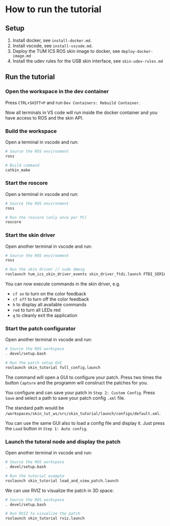 # How to run the tutorial

## Setup

1) Install docker, see `install-docker.md`.
2) Install vscode, see `install-vscode.md`.
3) Deploy the TUM ICS ROS skin image to docker, see `deploy-docker-image.md`
4) Install the udev rules for the USB skin interface, see `skin-udev-rules.md`



## Run the tutorial 


### Open the workspace in the dev container

Press `CTRL+SHIFT+P` and run `Dev Containers: Rebuild Container`.

Now all terminals in VS code will run inside the docker container and you have
access to ROS and the skin API.


### Build the workspace

Open a terminal in vscode and run:

```bash
# Source the ROS environment
ross

# Build command
catkin_make
```


### Start the roscore

Open a terminal in vscode and run:

```bash
# Source the ROS environment
ross

# Run the roscore (only once per PC)
roscore
```


### Start the skin driver

Open another terminal in vscode and run:

```bash
# Source the ROS environment
ross

# Run the skin driver // sudo dmesg 
roslaunch tum_ics_skin_driver_events skin_driver_ftdi.launch FTDI_SERIAL:=FT6B8EHV
```

You can now execute commands in the skin driver, e.g. 
- `cf on` to turn on the color feedback
- `cf off` to turn off the color feedback
- `h` to display all available commands
- `red` to turn all LEDs red
- `q` to cleanly exit the application



### Start the patch configurator

Open another terminal in vscode and run:

```bash
# Source the ROS workspace
. devel/setup.bash

# Run the patch setup GUI
roslaunch skin_tutorial full_config.launch
```

The command will open a GUI to configure your patch. Press two times the button 
`Capture` and the programm will construct the patches for you.

You configure and can save your patch in `Step 2: Custom Config`. Press `Save`
and select a path to save your patch config `.xml` file.

The standard path would be `/workspaces/skin_tut_ws/src/skin_tutorial/launch/configs/default.xml`.


You can use the same GUI also to load a config file and display it. Just press
the `Load` button in `Step 1: Auto config`.


### Launch the tutoral node and display the patch

Open another terminal in vscode and run:

```bash
# Source the ROS workspace
. devel/setup.bash

# Run the tutorial example
roslaunch skin_tutorial load_and_view_patch.launch
```

We can use RVIZ to visualize the patch in 3D space:

```bash
# Source the ROS workspace
. devel/setup.bash

# Run RVIZ to visualize the patch
roslaunch skin_tutorial rviz.launch 
```